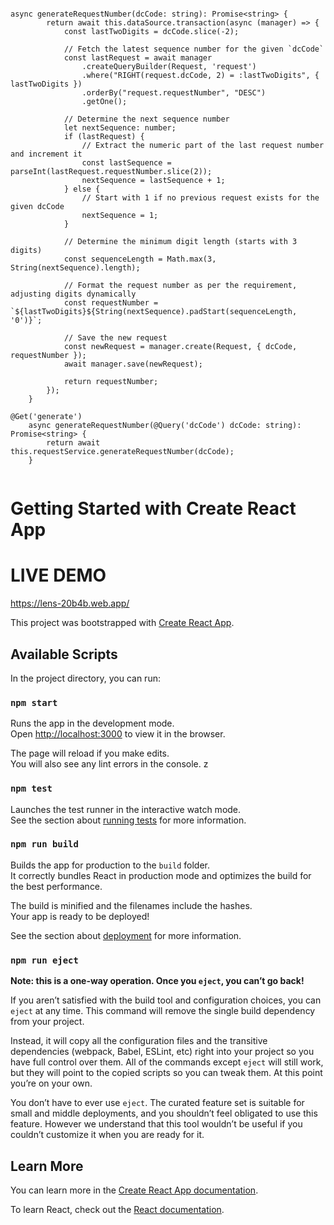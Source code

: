 ```

async generateRequestNumber(dcCode: string): Promise<string> {
        return await this.dataSource.transaction(async (manager) => {
            const lastTwoDigits = dcCode.slice(-2);

            // Fetch the latest sequence number for the given `dcCode`
            const lastRequest = await manager
                .createQueryBuilder(Request, 'request')
                .where("RIGHT(request.dcCode, 2) = :lastTwoDigits", { lastTwoDigits })
                .orderBy("request.requestNumber", "DESC")
                .getOne();

            // Determine the next sequence number
            let nextSequence: number;
            if (lastRequest) {
                // Extract the numeric part of the last request number and increment it
                const lastSequence = parseInt(lastRequest.requestNumber.slice(2));
                nextSequence = lastSequence + 1;
            } else {
                // Start with 1 if no previous request exists for the given dcCode
                nextSequence = 1;
            }

            // Determine the minimum digit length (starts with 3 digits)
            const sequenceLength = Math.max(3, String(nextSequence).length);

            // Format the request number as per the requirement, adjusting digits dynamically
            const requestNumber = `${lastTwoDigits}${String(nextSequence).padStart(sequenceLength, '0')}`;

            // Save the new request
            const newRequest = manager.create(Request, { dcCode, requestNumber });
            await manager.save(newRequest);

            return requestNumber;
        });
    }

@Get('generate')
    async generateRequestNumber(@Query('dcCode') dcCode: string): Promise<string> {
        return await this.requestService.generateRequestNumber(dcCode);
    }


```


# Getting Started with Create React App

# LIVE DEMO
https://lens-20b4b.web.app/

This project was bootstrapped with [Create React App](https://github.com/facebook/create-react-app).

## Available Scripts

In the project directory, you can run:

### `npm start`

Runs the app in the development mode.\
Open [http://localhost:3000](http://localhost:3000) to view it in the browser.

The page will reload if you make edits.\
You will also see any lint errors in the console.
z
### `npm test`

Launches the test runner in the interactive watch mode.\
See the section about [running tests](https://facebook.github.io/create-react-app/docs/running-tests) for more information.

### `npm run build`

Builds the app for production to the `build` folder.\
It correctly bundles React in production mode and optimizes the build for the best performance.

The build is minified and the filenames include the hashes.\
Your app is ready to be deployed!

See the section about [deployment](https://facebook.github.io/create-react-app/docs/deployment) for more information.

### `npm run eject`

**Note: this is a one-way operation. Once you `eject`, you can’t go back!**

If you aren’t satisfied with the build tool and configuration choices, you can `eject` at any time. This command will remove the single build dependency from your project.

Instead, it will copy all the configuration files and the transitive dependencies (webpack, Babel, ESLint, etc) right into your project so you have full control over them. All of the commands except `eject` will still work, but they will point to the copied scripts so you can tweak them. At this point you’re on your own.

You don’t have to ever use `eject`. The curated feature set is suitable for small and middle deployments, and you shouldn’t feel obligated to use this feature. However we understand that this tool wouldn’t be useful if you couldn’t customize it when you are ready for it.

## Learn More

You can learn more in the [Create React App documentation](https://facebook.github.io/create-react-app/docs/getting-started).

To learn React, check out the [React documentation](https://reactjs.org/).
